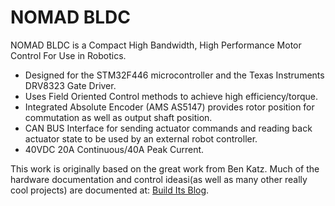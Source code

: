 # NOMAD BLDC

NOMAD BLDC is a Compact High Bandwidth, High Performance Motor Control For Use in Robotics.

  - Designed for the STM32F446 microcontroller and the Texas Instruments DRV8323 Gate Driver.
  - Uses Field Oriented Control methods to achieve high efficiency/torque.
  - Integrated Absolute Encoder (AMS AS5147) provides rotor position for commutation as well as output shaft position.
  - CAN BUS Interface for sending actuator commands and reading back actuator state to be used by an external robot controller.
  - 40VDC 20A Continuous/40A Peak Current.

This work is originally based on the great work from Ben Katz.  Much of the hardware documentation and control ideasi(as well as many other really cool projects) are documented at:
[Build Its Blog](http://build-its.blogspot.com).


